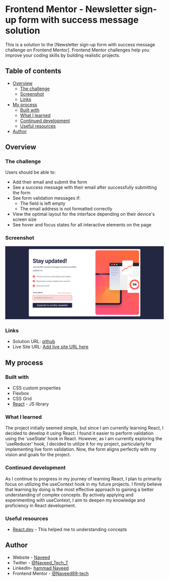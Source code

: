 # Frontend Mentor - Newsletter sign-up form with success message solution

This is a solution to the [Newsletter sign-up form with success message challenge on Frontend Mentor]. Frontend Mentor challenges help you improve your coding skills by building realistic projects.

## Table of contents

- [Overview](#overview)
  - [The challenge](#the-challenge)
  - [Screenshot](#screenshot)
  - [Links](#links)
- [My process](#my-process)
  - [Built with](#built-with)
  - [What I learned](#what-i-learned)
  - [Continued development](#continued-development)
  - [Useful resources](#useful-resources)
- [Author](#author)

## Overview

### The challenge

Users should be able to:

- Add their email and submit the form
- See a success message with their email after successfully submitting the form
- See form validation messages if:
  - The field is left empty
  - The email address is not formatted correctly
- View the optimal layout for the interface depending on their device's screen size
- See hover and focus states for all interactive elements on the page

### Screenshot

![](./screenshot.png)

### Links

- Solution URL: [github](https://github.com/Naveed89-tech/Newsletter-signup)
- Live Site URL: [Add live site URL here](https://your-live-site-url.com)

## My process

### Built with

- CSS custom properties
- Flexbox
- CSS Grid
- [React](https://reactjs.org/) - JS library

### What I learned

The project initially seemed simple, but since I am currently learning React, I decided to develop it using React. I found it easier to perform validation using the 'useState' hook in React. However, as I am currently exploring the 'useReducer' hook, I decided to utilize it for my project, particularly for implementing live form validation. Now, the form aligns perfectly with my vision and goals for the project.

### Continued development

As I continue to progress in my journey of learning React, I plan to primarily focus on utilizing the useContext hook in my future projects. I firmly believe that learning by doing is the most effective approach to gaining a better understanding of complex concepts. By actively applying and experimenting with useContext, I aim to deepen my knowledge and proficiency in React development.

### Useful resources

- [React.dev](https://react.dev/reference/react) - This helped me to understanding concepts

## Author

- Website - [Naveed](https://naveedtechs.netlify.app/)
- Twitter - [@Naveed_Tech_T](https://twitter.com/Naveed_Tech_T)
- LinkedIn- [hammad Naveed](https://www.linkedin.com/in/muhammad-naveed-857600231/)
- Frontend Mentor - [@Naveed89-tech](https://www.frontendmentor.io/profile/Naveed89-tech)

